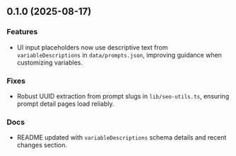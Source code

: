 ## 0.1.0 (2025-08-17)

### Features
- UI input placeholders now use descriptive text from `variableDescriptions` in `data/prompts.json`, improving guidance when customizing variables.

### Fixes
- Robust UUID extraction from prompt slugs in `lib/seo-utils.ts`, ensuring prompt detail pages load reliably.

### Docs
- README updated with `variableDescriptions` schema details and recent changes section.



